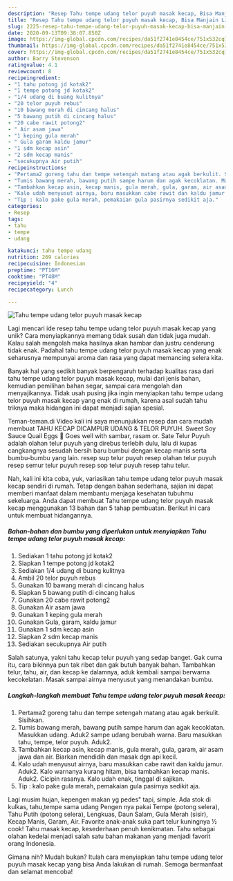 ```yaml
---
description: "Resep Tahu tempe udang telor puyuh masak kecap, Bisa Manjain Lidah"
title: "Resep Tahu tempe udang telor puyuh masak kecap, Bisa Manjain Lidah"
slug: 2225-resep-tahu-tempe-udang-telor-puyuh-masak-kecap-bisa-manjain-lidah
date: 2020-09-13T09:38:07.850Z
image: https://img-global.cpcdn.com/recipes/da51f2741e8454ce/751x532cq70/tahu-tempe-udang-telor-puyuh-masak-kecap-foto-resep-utama.jpg
thumbnail: https://img-global.cpcdn.com/recipes/da51f2741e8454ce/751x532cq70/tahu-tempe-udang-telor-puyuh-masak-kecap-foto-resep-utama.jpg
cover: https://img-global.cpcdn.com/recipes/da51f2741e8454ce/751x532cq70/tahu-tempe-udang-telor-puyuh-masak-kecap-foto-resep-utama.jpg
author: Barry Stevenson
ratingvalue: 4.1
reviewcount: 8
recipeingredient:
- "1 tahu potong jd kotak2"
- "1 tempe potong jd kotak2"
- "1/4 udang di buang kulitnya"
- "20 telor puyuh rebus"
- "10 bawang merah di cincang halus"
- "5 bawang putih di cincang halus"
- "20 cabe rawit potong2"
- " Air asam jawa"
- "1 keping gula merah"
- " Gula garam kaldu jamur"
- "1 sdm kecap asin"
- "2 sdm kecap manis"
- "secukupnya Air putih"
recipeinstructions:
- "Pertama2 goreng tahu dan tempe setengah matang atau agak berkulit. Sisihkan."
- "Tumis bawang merah, bawang putih sampe harum dan agak kecoklatan. Masukkan udang. Aduk2 sampe udang berubah warna. Baru masukkan tahu, tempe, telor puyuh. Aduk2."
- "Tambahkan kecap asin, kecap manis, gula merah, gula, garam, air asam jawa dan air. Biarkan mendidih dan masak dgn api kecil."
- "Kalo udah menyusut airnya, baru masukkan cabe rawit dan kaldu jamur. Aduk2. Kalo warnanya kurang hitam, bisa tambahkan kecap manis. Aduk2. Cicipin rasanya. Kalo udah enak, tinggal di sajikan."
- "Tip : kalo pake gula merah, pemakaian gula pasirnya sedikit aja."
categories:
- Resep
tags:
- tahu
- tempe
- udang

katakunci: tahu tempe udang 
nutrition: 269 calories
recipecuisine: Indonesian
preptime: "PT16M"
cooktime: "PT48M"
recipeyield: "4"
recipecategory: Lunch

---
```



![Tahu tempe udang telor puyuh masak kecap](https://img-global.cpcdn.com/recipes/da51f2741e8454ce/751x532cq70/tahu-tempe-udang-telor-puyuh-masak-kecap-foto-resep-utama.jpg)

Lagi mencari ide resep tahu tempe udang telor puyuh masak kecap yang unik? Cara menyiapkannya memang tidak susah dan tidak juga mudah. Kalau salah mengolah maka hasilnya akan hambar dan justru cenderung tidak enak. Padahal tahu tempe udang telor puyuh masak kecap yang enak seharusnya mempunyai aroma dan rasa yang dapat memancing selera kita.

Banyak hal yang sedikit banyak berpengaruh terhadap kualitas rasa dari tahu tempe udang telor puyuh masak kecap, mulai dari jenis bahan, kemudian pemilihan bahan segar, sampai cara mengolah dan menyajikannya. Tidak usah pusing jika ingin menyiapkan tahu tempe udang telor puyuh masak kecap yang enak di rumah, karena asal sudah tahu triknya maka hidangan ini dapat menjadi sajian spesial.

Teman-teman.di Video kali ini saya menunjukkan resep dan cara mudah membuat TAHU KECAP DICAMPUR UDANG &amp; TELOR PUYUH. Sweet Soy Sauce Quail Eggs 🍳 Goes well with sambar, rasam or. Sate Telur Puyuh adalah olahan telur puyuh yang direbus terlebih dulu, lalu di kupas cangkangnya sesudah bersih baru bumbui dengan kecap manis serta bumbu-bumbu yang lain. resep sup telur puyuh resep olahan telur puyuh resep semur telur puyuh resep sop telur puyuh resep tahu telur.


Nah, kali ini kita coba, yuk, variasikan tahu tempe udang telor puyuh masak kecap sendiri di rumah. Tetap dengan bahan sederhana, sajian ini dapat memberi manfaat dalam membantu menjaga kesehatan tubuhmu sekeluarga. Anda dapat membuat Tahu tempe udang telor puyuh masak kecap menggunakan 13 bahan dan 5 tahap pembuatan. Berikut ini cara untuk membuat hidangannya.

<!--inarticleads1-->

##### Bahan-bahan dan bumbu yang diperlukan untuk menyiapkan Tahu tempe udang telor puyuh masak kecap:

1. Sediakan 1 tahu potong jd kotak2
1. Siapkan 1 tempe potong jd kotak2
1. Sediakan 1/4 udang di buang kulitnya
1. Ambil 20 telor puyuh rebus
1. Gunakan 10 bawang merah di cincang halus
1. Siapkan 5 bawang putih di cincang halus
1. Gunakan 20 cabe rawit potong2
1. Gunakan  Air asam jawa
1. Gunakan 1 keping gula merah
1. Gunakan  Gula, garam, kaldu jamur
1. Gunakan 1 sdm kecap asin
1. Siapkan 2 sdm kecap manis
1. Sediakan secukupnya Air putih


Salah satunya, yakni tahu kecap telur puyuh yang sedap banget. Gak cuma itu, cara bikinnya pun tak ribet dan gak butuh banyak bahan. Tambahkan telur, tahu, air, dan kecap ke dalamnya, aduk kembali sampai berwarna kecokelatan. Masak sampai airnya menyusut yang menandakan bumbu. 

<!--inarticleads2-->

##### Langkah-langkah membuat Tahu tempe udang telor puyuh masak kecap:

1. Pertama2 goreng tahu dan tempe setengah matang atau agak berkulit. Sisihkan.
1. Tumis bawang merah, bawang putih sampe harum dan agak kecoklatan. Masukkan udang. Aduk2 sampe udang berubah warna. Baru masukkan tahu, tempe, telor puyuh. Aduk2.
1. Tambahkan kecap asin, kecap manis, gula merah, gula, garam, air asam jawa dan air. Biarkan mendidih dan masak dgn api kecil.
1. Kalo udah menyusut airnya, baru masukkan cabe rawit dan kaldu jamur. Aduk2. Kalo warnanya kurang hitam, bisa tambahkan kecap manis. Aduk2. Cicipin rasanya. Kalo udah enak, tinggal di sajikan.
1. Tip : kalo pake gula merah, pemakaian gula pasirnya sedikit aja.


Lagi musim hujan, kepengen makan yg pedes&#34; tapi, simple. Ada stok di kulkas, tahu,tempe sama udang Pengen nya pakai Tempe (potong selera), Tahu Putih (potong selera), Lengkuas, Daun Salam, Gula Merah (sisir), Kecap Manis, Garam, Air. Favorite anak-anak suka part telur kuningnya ½ cook! Tahu masak kecap, kesederhaan penuh kenikmatan. Tahu sebagai olahan kedelai menjadi salah satu bahan makanan yang menjadi favorit orang Indonesia. 

Gimana nih? Mudah bukan? Itulah cara menyiapkan tahu tempe udang telor puyuh masak kecap yang bisa Anda lakukan di rumah. Semoga bermanfaat dan selamat mencoba!
